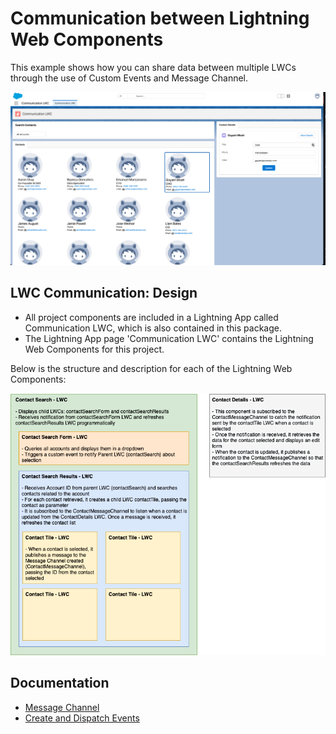 # Communication between Lightning Web Components

This example shows how you can share data between multiple LWCs through the use of Custom Events and Message Channel.

![communicationLwcFinal-Image](Communication-LWC-Final.png)
## LWC Communication: Design

- All project components are included in a Lightning App called Communication LWC, which is also contained in this package.
- The Lightning App page 'Communication LWC' contains the Lightning Web Components for this project.

Below is the structure and description for each of the Lightning Web Components:

![communicationLwc-Image](Communication-LWC.png)
## Documentation

- [Message Channel](https://developer.salesforce.com/docs/component-library/documentation/en/lwc/lwc.use_message_channel_intro)
- [Create and Dispatch Events](https://developer.salesforce.com/docs/component-library/documentation/en/lwc/lwc.events_create_dispatch)